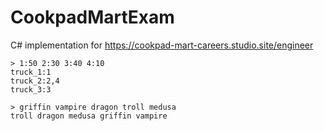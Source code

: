 # CookpadMartExam
C# implementation for https://cookpad-mart-careers.studio.site/engineer

```
> 1:50 2:30 3:40 4:10
truck_1:1
truck_2:2,4
truck_3:3
```

```
> griffin vampire dragon troll medusa
troll dragon medusa griffin vampire
```
